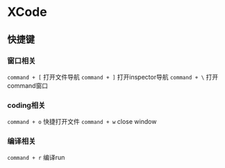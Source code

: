 # XCode

## 快捷键

### 窗口相关
`command + [` 打开文件导航
`command + ]` 打开inspector导航
`command + \` 打开command窗口

### coding相关

`command + o` 快捷打开文件
`command + w` close window


### 编译相关
`command + r` 编译run
